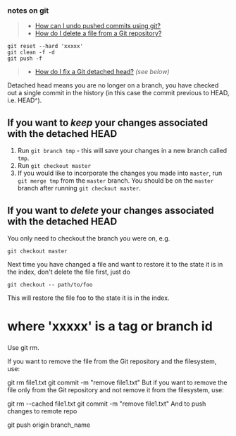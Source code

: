 
### notes on git 
>- [How can I undo pushed commits using git?](https://stackoverflow.com/questions/22682870/how-can-i-undo-pushed-commits-using-git)
>- [How do I delete a file from a Git repository?](https://stackoverflow.com/questions/2047465/how-do-i-delete-a-file-from-a-git-repository)
```
git reset --hard 'xxxxx' 
git clean -f -d 
git push -f 
```
>- [How do I fix a Git detached head?](https://stackoverflow.com/questions/10228760/how-do-i-fix-a-git-detached-head) *(see below)*
>
Detached head means you are no longer on a branch, you have checked out a single commit in the history (in this case the commit previous to HEAD, i.e. HEAD^).

## If you want to _keep_ your changes associated with the detached HEAD

1.  Run `git branch tmp` - this will save your changes in a new branch called `tmp`.
2.  Run `git checkout master`
3.  If you would like to incorporate the changes you made into `master`, run `git merge tmp` from the `master` branch. You should be on the `master` branch after running `git checkout master`.

## If you want to _delete_ your changes associated with the detached HEAD

You only need to checkout the branch you were on, e.g.

```
git checkout master
```

Next time you have changed a file and want to restore it to the state it is in the index, don't delete the file first, just do

```
git checkout -- path/to/foo
```

This will restore the file foo to the state it is in the index.


# where 'xxxxx' is a tag or branch id

###

Use git rm.

If you want to remove the file from the Git repository and the filesystem, use:

git rm file1.txt
git commit -m "remove file1.txt"
But if you want to remove the file only from the Git repository and not remove it from the filesystem, use:

git rm --cached file1.txt
git commit -m "remove file1.txt"
And to push changes to remote repo

git push origin branch_name
